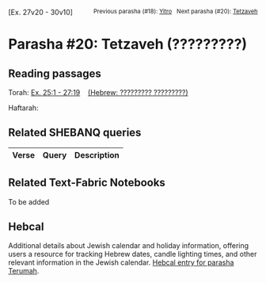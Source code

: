 [Ex. 27v20 - 30v10]
<span style="float: right;"><sup>Previous parasha (#18): <a href="../17%20-%20Yitro/README.md#start">Yitro</a> &nbsp;&nbsp;Next parasha (#20): <a href="../20%20-%Tetzaveh/README.md#start">Tetzaveh</a></sup></span>

# Parasha #20: Tetzaveh (?????????)

## Reading passages

Torah: [Ex. 25:1 - 27:19](https://www.stepbible.org/?q=version=NASB2020|reference=Ex.25:1-27:19&options=HNVUG) &nbsp;&nbsp; [(Hebrew: ????????? ?????????)](https://tikkun.io/#/p/terumah)<br>

Haftarah: 

## Related SHEBANQ queries

Verse | Query | Description
--- | --- | --- 


## Related Text-Fabric Notebooks

To be added

## Hebcal

Additional details about Jewish calendar and holiday information, offering users a resource for tracking Hebrew dates, candle lighting times, and other relevant information in the Jewish calendar. [Hebcal entry for parasha Terumah](https://www.hebcal.com/sedrot/terumah).
